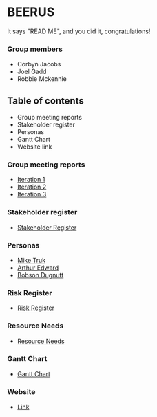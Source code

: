 # BEERUS

It says "READ ME", and you did it, congratulations!

### Group members

 - Corbyn Jacobs
 - Joel Gadd
 - Robbie Mckennie

## Table of contents

 - Group meeting reports
 - Stakeholder register
 - Personas
 - Gantt Chart
 - Website link

### Group meeting reports

 - [Iteration 1](Iteration%201/Meeting%20Report%20IT1.md)
 - [Iteration 2](Iteration%202/Meeting%20Report%20IT2.md)
 - [Iteration 3](Iteration%203/Meeting%20Report%20IT3.md)

### Stakeholder register

 - [Stakeholder Register](Iteration%201/Stakeholders%20Registry.md)

### Personas

 - [Mike Truk](Iteration%201/Persona-Mike-Truk.pdf)
 - [Arthur Edward](Iteration%201/Persona-Arthur-Edward.pdf)
 - [Bobson Dugnutt](Iteration%201/Persona-Bobson-Dugnutt.pdf)

### Risk Register

 - [Risk Register](Iteration%203/Risk%20Register.md)

### Resource Needs
 - [Resource Needs](Iteration%202/Resource%20Needs.md)

### Gantt Chart
 - [Gantt Chart](Iteration%202/Agile%20Gantt%20chart-BeerusGroup.xlsl)

### Website
 - [Link](https://h0dgep0dge.github.io/BeerusAgile/) 
